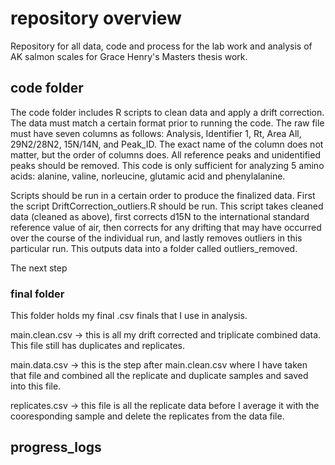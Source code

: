 # repository overview
Repository for all data, code and process for the lab work and analysis of AK salmon scales for Grace Henry's Masters thesis work. 

## code folder
The code folder includes R scripts to clean data and apply a drift correction. The data must match a certain format prior to running the code. The raw file must have seven columns as follows: Analysis, Identifier 1, Rt, Area All, 29N2/28N2, 15N/14N, and Peak_ID. The exact name of the column does not matter, but the order of columns does. All reference peaks and unidentified peaks should be removed. This code is only sufficient for analyzing 5 amino acids: alanine, valine, norleucine, glutamic acid and phenylalanine. 

Scripts should be run in a certain order to produce the finalized data. First the script DriftCorrection_outliers.R should be run. This script takes cleaned data (cleaned as above), first corrects d15N to the international standard reference value of air, then corrects for any drifting that may have occurred over the course of the individual run, and lastly removes outliers in this particular run. This outputs data into a folder called outliers_removed. 

The next step 



### final folder
This folder holds my final .csv finals that I use in analysis. 

main.clean.csv -> this is all my drift corrected and triplicate combined data. This file still has duplicates and replicates. 

main.data.csv -> this is the step after main.clean.csv where I have taken that file and combined all the replicate and duplicate samples and saved into this file. 

replicates.csv -> this file is all the replicate data before I average it with the cooresponding sample and delete the replicates from the data file. 

## progress_logs
